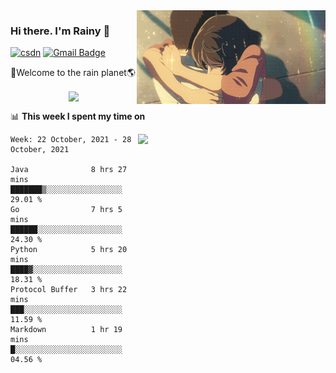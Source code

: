 <img  align='right' height="150" src="https://github.com/LikeRainDay/LikeRainDay/blob/master/pic/img_rain_1.gif?raw=true">



### Hi there. I'm Rainy :lemon:

[![csdn](https://img.shields.io/badge/-csdn-c14438?style=flat-square&logo=c&logoColor=white)](https://blog.csdn.net/qq_15807167)
[![Gmail Badge](https://img.shields.io/badge/-gmail-c14438?style=flat-square&logo=Gmail&logoColor=white&link=mailto:houshuai0816@gmail.com)](mailto:houshuai0816@gmail.com)

🚀Welcome to the rain planet🌎

<center>
<img align='center'  src="https://source.unsplash.com/random/1200x600">
</center>

📊 **This week I spent my time on**

<img align='right'   width="300" src="https://github-readme-stats.vercel.app/api?username=LikeRainDay&show_icons=true&title_color=fff&icon_color=79ff97&text_color=9f9f9f&bg_color=151515">

<!--START_SECTION:waka-->
```text
Week: 22 October, 2021 - 28 October, 2021

Java              8 hrs 27 mins   ███████▒░░░░░░░░░░░░░░░░░   29.01 % 
Go                7 hrs 5 mins    ██████░░░░░░░░░░░░░░░░░░░   24.30 % 
Python            5 hrs 20 mins   ████▓░░░░░░░░░░░░░░░░░░░░   18.31 % 
Protocol Buffer   3 hrs 22 mins   ███░░░░░░░░░░░░░░░░░░░░░░   11.59 % 
Markdown          1 hr 19 mins    █░░░░░░░░░░░░░░░░░░░░░░░░   04.56 % 
```
<!--END_SECTION:waka-->
